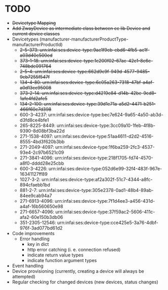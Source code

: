 # TODO

* ~~Devicetype Mapping~~
* ~~Add ZwayDevice as intermediate class between cc lib Device and current device classes~~
* Devicetypes (manufacturer-manufacturerProductType-manufacturerProductId)
    - ~~2-5-373: urn:infai:ses:device-type:9ae1f9eb-ebd6-4fb5-ae1f-a03d40c500ed~~
    * ~~373-1-18: urn:infai:ses:device-type:1c200f02-67ac-42e1-8c6c-748bdc091764~~  
    * ~~2-5-4: urn:infai:ses:device-type:662d9c9f-949d-4577-9485-9cb7255f547f~~
    * ~~134-4-80: urn:infai:ses:device-type:6c05a263-7318-47bf-a4af-a0d13cc95008~~
    * ~~373-2-14: urn:infai:ses:device-type:d4219e84-d14b-42be-9cd8-1afe4fd2afe5~~
    * ~~134-2-100: urn:infai:ses:device-type:39d1e71a-a5d2-4471-b251-466f60c7d398~~
    * 600-3-4237: urn:infai:ses:device-type:bec7e624-9a65-4a50-ab3d-d3fd8ce4bfe1
    * 265-8225-8449: urn:infai:ses:device-type:3cc09a10-1feb-4f8b-9390-8d08bf3ba22d
    * 271-1538-4097: urn:infai:ses:device-type:51aa4611-d2d2-4516-8555-4bd3f620b3bb
    * 271-2049-4097: urn:infai:ses:device-type:1f6ba259-2fc3-4537-93e4-2c97b6521c09
    * 271-3841-4096: urn:infai:ses:device-type:218f1705-fd74-4570-a8f0-dddd28e25cbb
    * 600-3-4226: urn:infai:ses:device-type:052d6e99-32f4-483f-967e-16341127ff89
    * 1027-3-2: urn:infai:ses:device-type:af2a302f-51c7-4344-a8fc-894cfaebb1bd 
    * 881-2-7: urn:infai:ses:device-type:305e2378-0ad1-48b4-89ab-84ee9cab94a7
    * 271-6913-4096: urn:infai:ses:device-type:7f1d4ee3-a456-431d-a4af-16b560650e98
    * 271-6657-4096: urn:infai:ses:device-type:37f59ac2-5606-411c-afa2-60e150b3db06
    * 351-2305-12546: urn:infai:ses:device-type:cce425e5-3a76-4dbf-976f-3ad077bd61d2
* Code improvements
    * Error handling
        * key in dict
        * http error catching (i. e. connection refused)
        * indicate return value types
        * indicate function argument types
* Event handling
* Device provisioning (currently, creating a device will always be attempted)
* Regular checking for changed devices (new devices, status changes)
